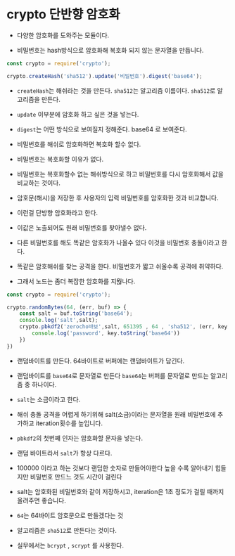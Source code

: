 # crypto 단반향 암호화

- 다양한 암호화를 도와주는 모듈이다.

- 비밀번호는 hash방식으로 암호화해 복호화 되지 않는 문자열을 만듭니다.

```js
const crypto = require('crypto');

crypto.createHash('sha512').update('비밀번호').digest('base64');
```

- `createHash`는 해쉬라는 것을 만든다. `sha512`는 알고리즘 이름이다. `sha512`로 알고리즘을 만든다.

- `update` 이부분에 암호화 하고 싶은 것을 넣는다. 

- `digest`는 어떤 방식으로 보여질지 정해준다. base64 로 보여준다.

- 비밀번호를 해쉬로 암호화하면 복호화 할수 없다.

- 비밀번호는 복호화할 이유가 없다.

- 비밀번호는 복호화할수 없는 해쉬방식으로 하고 비밀번호를 다시 암호화해서 값을 비교하는 것이다. 

- 암호문(해시)을 저장한 후 사용자의 입력 비밀번호를 암호화한 것과 비교합니다.

- 이런걸 단방향 암호화라고 한다.

- 이값은 노출되어도 원래 비밀번호를 찾아낼수 없다.

- 다른 비밀번호를 해도 똑같은 암호화가 나올수 있다 이것을 비밀번호 충돌이라고 한다. 

- 똑같은 암호해쉬를 찾는 공격을 한다. 비밀번호가 짧고 쉬울수록 공격에 취약하다.

- 그래서 노드는 좀더 복잡한 암호화를 지웒나다.

```js
const crypto = require('crypto');

crypto.randomBytes(64, (err, buf) => {
    const salt = buf.toString('base64');
    console.log('salt',salt);
    crypto.pbkdf2('zerocho바보',salt, 651395 , 64 , 'sha512', (err, key) => {
        console.log('password', key.toString('base64'))
    })
})
```

- 랜덤바이트를 만든다. 64바이트로 버퍼에는 랜덤바이트가 담긴다. 

- 랜덤바이트를 `base64`로 문자열로 만든다 `base64`는 버퍼를 문자열로 만드는 알고리즘 중 하나이다. 

- `salt`는 소금이라고 한다. 

- 해쉬 충돌 공격을 어렵게 하기위해 salt(소금)이라는 문자열을 원래 비밀번호에 추가하고 iteration횟수를 높입니다.

- `pbkdf2`의 첫번쨰 인자는 암호화할 문자을 넣는다. 

- 랜덤 바이트라서 `salt`가 항상 다르다. 

- 100000 이라고 하는 것보다 랜덤한 숫자로 만들어야한다 높을 수록 알아내기 힘들지만 비밀번호 만드느 것도 시간이 걸린다 

- salt는 암호화된 비밀번호와 같이 저장하시고, iteration은 1초 정도가 걸릴 때까지 올려주면 좋습니다.

- `64`는 64바이트 암호문으로 만들겠다는 것 

- 알고리즘은 `sha512`로 만든다는 것이다. 

- 실무에서는 `bcrypt` , `scrypt` 를 사용한다.